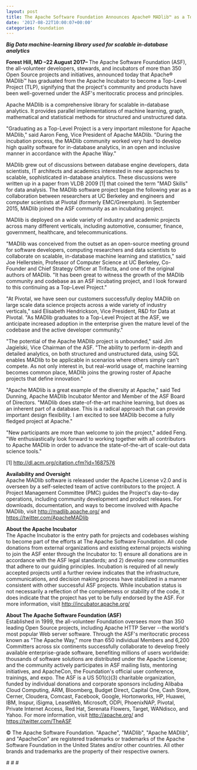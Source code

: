 ```yaml
---
layout: post
title: The Apache Software Foundation Announces Apache® MADlib™ as a Top-Level Project
date: '2017-08-22T10:00:07+00:00'
categories: foundation
---
```

<div> 
    <p><strong><em>Big Data machine-learning library used for scalable in-database analytics</em></strong></p> 
    <p><strong><em></em></strong><strong>Forest Hill, MD –22 August 2017– </strong>The Apache Software Foundation (ASF), the all-volunteer developers, stewards, and incubators of more than 350 Open Source projects and initiatives, announced today that Apache® MADlib™ has graduated from the Apache Incubator to become a Top-Level Project (TLP), signifying that the project's community and products have been well-governed under the ASF's meritocratic process and principles.</p> 
  </div> 
  <div> </div> 
  <div> 
    <p>Apache MADlib is a comprehensive library for scalable in-database analytics. It provides parallel implementations of machine learning, graph, mathematical and statistical methods for structured and unstructured data.</p> 
    <p>&quot;Graduating as a Top-Level Project is a very important milestone for Apache MADlib,&quot; said Aaron Feng, Vice President of Apache MADlib. &quot;During the incubation process, the MADlib community worked very hard to develop high quality software for in-database analytics, in an open and inclusive manner in accordance with the Apache Way.&quot;</p> 
  </div> 
  <div> </div> 
  <div> 
    <p>MADlib grew out of discussions between database engine developers, data scientists, IT architects and academics interested in new approaches to scalable, sophisticated in-database analytics. These discussions were written up in a paper from VLDB 2009 [1] that coined the term &quot;MAD Skills&quot; for data analysis. The MADlib software project began the following year as a collaboration between researchers at UC Berkeley and engineers and computer scientists at Pivotal (formerly EMC/Greenplum). In September 2015, MADlib joined the ASF community as an incubating project.</p> 
    <p>MADlib is deployed on a wide variety of industry and academic projects across many different verticals, including automotive, consumer, finance, government, healthcare, and telecommunications.</p> 
    <p>&quot;MADlib was conceived from the outset as an open-source meeting ground for software developers, computing researchers and data scientists to collaborate on scalable, in-database machine learning and statistics,&quot; said Joe Hellerstein, Professor of Computer Science at UC Berkeley, Co-Founder and Chief Strategy Officer at Trifacta, and one of the original authors of MADlib. &quot;It has been great to witness the growth of the MADlib community and codebase as an ASF incubating project, and I look forward to this continuing as a Top-Level Project.&quot;</p> 
    <p>&quot;At Pivotal, we have seen our customers successfully deploy MADlib on large scale data science projects across a wide variety of industry verticals,&quot; said Elisabeth Hendrickson, Vice President, R&amp;D for Data at Pivotal. &quot;As MADlib graduates to a Top-Level Project at the ASF, we anticipate increased adoption in the enterprise given the mature level of the codebase and the active developer community.&quot;</p> 
    <p>&quot;The potential of the Apache MADlib project is unbounded,&quot; said Jim Jagielski, Vice Chairman of the ASF. &quot;The ability to perform in-depth and detailed analytics, on both structured and unstructured data, using SQL enables MADlib to be applicable in scenarios where others simply can't compete. As not only interest in, but real-world usage of, machine learning becomes common place, MADlib joins the growing roster of Apache projects that define innovation.&quot;</p> 
  </div> 
  <p> </p> 
  <div> 
    <p>&quot;Apache MADlib is a great example of the diversity at Apache,&quot; said Ted Dunning, Apache MADlib Incubator Mentor and Member of the ASF Board of Directors. &quot;MADlib does state-of-the-art machine learning, but does as an inherent part of a database. This is a radical approach that can provide important design flexibility. I am excited to see MADlib become a fully fledged project at Apache.&quot;</p> 
    <p>&quot;New participants are more than welcome to join the project,&quot; added Feng. &quot;We enthusiastically look forward to working together with all contributors to Apache MADlib in order to advance the state-of-the-art of scale-out data science tools.&quot;</p> 
    <p>[1] <a href="http://dl.acm.org/citation.cfm?id=1687576">http://dl.acm.org/citation.cfm?id=1687576</a></p> 
    <p><a href="http://dl.acm.org/citation.cfm?id=1687576"></a><strong>Availability and Oversight<br /></strong>Apache MADlib software is released under the Apache License v2.0 and is overseen by a self-selected team of active contributors to the project. A Project Management Committee (PMC) guides the Project's day-to-day operations, including community development and product releases. For downloads, documentation, and ways to become involved with Apache MADlib, visit <a href="http://madlib.apache.org/">http://madlib.apache.org/</a> and <a href="https://twitter.com/ApacheMADlib">https://twitter.com/ApacheMADlib</a></p> 
    <p><a href="https://twitter.com/ApacheMADlib"></a><strong>About the Apache Incubator<br /></strong>The Apache Incubator is the entry path for projects and codebases wishing to become part of the efforts at The Apache Software Foundation. All code donations from external organizations and existing external projects wishing to join the ASF enter through the Incubator to: 1) ensure all donations are in accordance with the ASF legal standards; and 2) develop new communities that adhere to our guiding principles. Incubation is required of all newly accepted projects until a further review indicates that the infrastructure, communications, and decision making process have stabilized in a manner consistent with other successful ASF projects. While incubation status is not necessarily a reflection of the completeness or stability of the code, it does indicate that the project has yet to be fully endorsed by the ASF. For more information, visit <a href="http://incubator.apache.org/">http://incubator.apache.org/</a></p> 
    <p><a href="http://incubator.apache.org/"></a><strong>About The Apache Software Foundation (ASF)<br /></strong>Established in 1999, the all-volunteer Foundation oversees more than 350 leading Open Source projects, including Apache HTTP Server --the world's most popular Web server software. Through the ASF's meritocratic process known as &quot;The Apache Way,&quot; more than 650 individual Members and 6,200 Committers across six continents successfully collaborate to develop freely available enterprise-grade software, benefiting millions of users worldwide: thousands of software solutions are distributed under the Apache License; and the community actively participates in ASF mailing lists, mentoring initiatives, and ApacheCon, the Foundation's official user conference, trainings, and expo. The ASF is a US 501(c)(3) charitable organization, funded by individual donations and corporate sponsors including Alibaba Cloud Computing, ARM, Bloomberg, Budget Direct, Capital One, Cash Store, Cerner, Cloudera, Comcast, Facebook, Google, Hortonworks, HP, Huawei, IBM, Inspur, iSigma, LeaseWeb, Microsoft, ODPi, PhoenixNAP, Pivotal, Private Internet Access, Red Hat, Serenata Flowers, Target, WANdisco, and Yahoo. For more information, visit <a href="http://apache.org/">http://apache.org/</a> and <a href="https://twitter.com/TheASF">https://twitter.com/TheASF</a></p> 
    <p><a href="https://twitter.com/TheASF"></a>© The Apache Software Foundation. &quot;Apache&quot;, &quot;MADlib&quot;, &quot;Apache MADlib&quot;, and &quot;ApacheCon&quot; are registered trademarks or trademarks of the Apache Software Foundation in the United States and/or other countries. All other brands and trademarks are the property of their respective owners.</p> 
    <p># # #</p> 
  </div>
